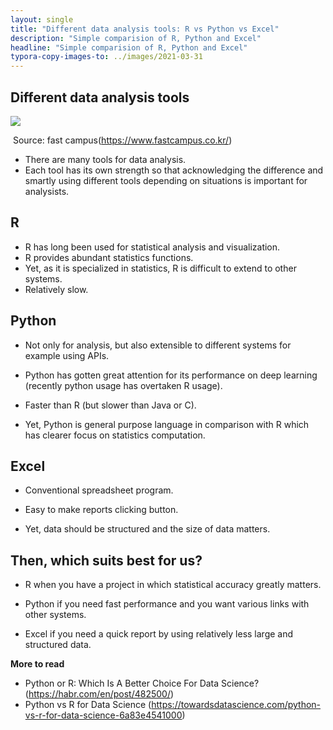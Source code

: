 ```yaml
---
layout: single
title: "Different data analysis tools: R vs Python vs Excel"
description: "Simple comparision of R, Python and Excel"
headline: "Simple comparision of R, Python and Excel"
typora-copy-images-to: ../images/2021-03-31
---
```





## Different data analysis tools

<img src="../images/2021-03-31/1.jpg">

​											                      Source: fast campus(https://www.fastcampus.co.kr/)

* There are many tools for data analysis. 
* Each tool has its own strength so that acknowledging the difference and smartly using different tools depending on situations is important for analysists.

 
## R

* R has long been used for statistical analysis and visualization.
* R provides abundant statistics functions.
* Yet, as it is specialized in statistics, R is difficult to extend to other systems.
* Relatively slow.

 
## Python

* Not only for analysis, but also extensible to different systems for example using APIs.

* Python has gotten great attention for its performance on deep learning (recently python usage has overtaken R usage).

* Faster than R (but slower than Java or C).

* Yet, Python is general purpose language in comparison with R which has clearer focus on statistics computation.

 

## Excel

* Conventional spreadsheet program.

* Easy to make reports clicking button.

* Yet, data should be structured and the size of data matters.

 

## Then, which suits best for us?

* R when you have a project in which statistical accuracy greatly matters.

* Python if you need fast performance and you want various links with other systems.

* Excel if you need a quick report by using relatively less large and structured data.

 
 
 
 

**More to read**
- Python or R: Which Is A Better Choice For Data Science? (https://habr.com/en/post/482500/)
- Python vs R for Data Science (https://towardsdatascience.com/python-vs-r-for-data-science-6a83e4541000)
